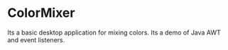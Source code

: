 # ColorMixer
Its a basic desktop application for mixing colors.
Its a demo of Java AWT and event listeners.
